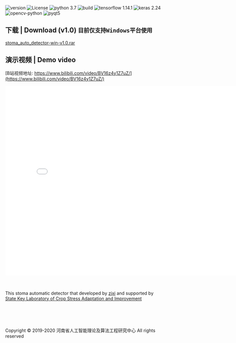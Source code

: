 ![version](https://img.shields.io/badge/version-1.0-cyan.svg)
![License](https://img.shields.io/github/license/zjxi/zjxi.github.io.svg)
![python 3.7](https://img.shields.io/badge/python-3.7-purple.svg)
![build](https://ci.appveyor.com/api/projects/status/l4gxgydj0i95hmxg/branch/master?svg=true)
![tensorflow 1.14.1](https://img.shields.io/badge/tensorflow-1.14.1-yellow.svg)
![keras 2.24](https://img.shields.io/badge/keras-2.24-red.svg)
![opencv-python](https://img.shields.io/badge/opencv-3.4.3-blue.svg)
![pyqt5](https://img.shields.io/badge/pyqt5-5.13.2-orange.svg)

## 下载 | Download (v1.0) ```目前仅支持Windows平台使用```

[stoma_auto_detector-win-v1.0.rar](https://github.com/zjxi/stoma-auto-detector.github.io/releases/tag/v1.0/stoma-auto-detector.rar)

## 演示视频 | Demo video
[B站视频地址: https://www.bilibili.com/video/BV16z4y1Z7uZ/](https://www.bilibili.com/video/BV16z4y1Z7uZ/)
<iframe src="//player.bilibili.com/player.html?aid=584713189&bvid=BV16z4y1Z7uZ&cid=237785684&page=1" scrolling="no" border="0" frameborder="no" framespacing="0"                           allowfullscreen="true" height="600" width="800"> 
</iframe>

<br><br>
This stoma automatic detector that developed by [zjxi](https://github.com/zjxi) and supported by [State Key Laboratory of Crop Stress Adaptation and Improvement](http://csai.henu.edu.cn/)

<br><br><br><br>
Copyright © 2019-2020 河南省人工智能理论及算法工程研究中心 All rights reserved


